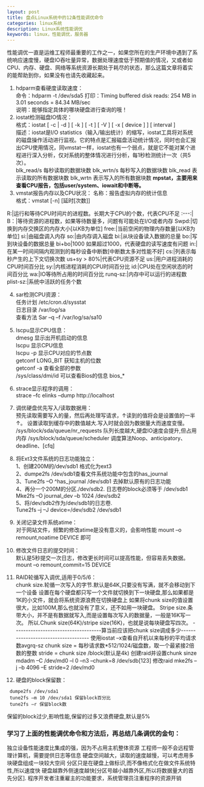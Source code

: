 ```yaml
---
layout: post
title: 盘点Linux系统中的12条性能调优命令
categories: linux系统
description: Linux系统性能调优
keywords: linux，性能调优，服务器
---
```



性能调优一直是运维工程师最重要的工作之一，如果您所在的生产环境中遇到了系统响应速度慢，硬盘IO吞吐量异常，数据处理速度低于预期值的情况，又或者如CPU、内存、硬盘、网络等系统资源长期处于耗尽的状态，那么这篇文章将着实的能帮助到你，如果没有也请先收藏起来。

1. hdparm查看硬度读取速度：  
命令：hdparm -t /dev/sda5
打印：Timing buffered disk reads: 254 MB in 3.01 seconds = 84.34 MB/sec  
说明：能够指定具体的哪块硬盘进行查询的哦！  
2. iostat检测磁盘IO情况：  
格式：iostat [ -c | -d ] [ -k ] [ -t ] [ -V ] [ -x [ device ] ] [ interval ]  
描述：iostat是I/O statistics（输入/输出统计）的缩写，iostat工具将对系统的磁盘操作活动进行监视。它的特点是汇报磁盘活动统计情况，同时也会汇报出CPU使用情况，同vmstat一样，iostat也有一个弱点，就是它不能对某个进程进行深入分析，仅对系统的整体情况进行分析，每1秒检测统计一次（共5次）。  
blk_read/s 每秒读取的数据块数 blk_wrtn/s 每秒写入的数据块数 blk_read   表示读取的所有数据块数 blk_wrtn   表示写入的所有数据块数
    **mpstat，主要用来查看CPU报告，包括user/system、iowait和中断等。**
3. vmstat报告内存以及CPU状况：
名称：报告虚拟内存的统计信息  
格式：vmstat [-n] [延时[次数]]  

R:|运行和等待CPU时间片的进程数。长期大于CPU的个数，代表CPU不足
:---:|
B：|等待资源的进程数，如果等待数量多，问题有可能处在I/O或者内存
Swpd:|切换到内存交换区的内存大小[以KB为单位]
free:|当前空闲的物理内存数量[以KB为单位]
si:|由磁盘调入内存
so:|由内存调入磁盘
bi:|从块设备读入数据的总量
bo:|写到块设备的数据总量
bi+bo|1000 如果超过1000，代表硬盘的读写速度有问题
in:|在某一时间间隔内观测到的每秒设备中断数[中断数太多对性能不好]
cs:|列表示每秒产生的上下文切换次数
us+sy > 80%|代表CPU资源不足
us:|用户进程消耗的CPU时间百分比
sy:|内核进程消耗的CPU时间百分比
id:|CPU处在空闲状态的时间百分比
wa:|IO等待所占用的时间百分比
runq-sz:|内存中可以运行的进程数
plist-sz:|系统中活跃的任务个数

4. sar检测CPU资源：  
任务计划 /etc/cron.d/sysstat  
日志目录 /var/log/sa  
查看方法 Sar –q –f   /var/log/sa/sa10

5. lscpu显示CPU信息：  
dmesg 显示出开机启动的信息  
 lscpu 显示CPU信息  
 lscpu -p 显示CPU对应的节点数  
getconf LONG_BIT 获知主机的位数  
 getconf -a 查看全部的参数  
 /sys/class/dmi/id 可以查看Bios的信息 bios_*  
6. strace显示程序的调用：  
strace –fc elinks –dump http://localhost
7. 调优硬盘优先写入/读取数据用：  
预先读取需要写入的量，然后再处理写请求，↑读到的值将会是设置值的一半↑。 设置读取到缓存中的数值越大.写入时就会因为数据量大而速度变慢。 /sys/block/sda/queue/nr_requests 队列长度越大,硬盘IO速度会提升,但占用内存 /sys/block/sda/queue/scheduler 调度算法Noop、anticipatory、deadline、[cfq]

8. 将Ext3文件系统的日志功能独立：  
 1、创建200M的/dev/sdb1 格式化为ext3  
 2、dumpe2fs /dev/sdb1查看文件系统功能中包含的has_journal  
 3、Tune2fs –O ^has_journal /dev/sdb1 去掉默认原有的日志功能  
 4、再分一个200M的分区./dev/sdb2. 日志卷的block必须等于 /dev/sdb1
Mke2fs –O journal_dev –b 1024 /dev/sdb2  
 5、将/dev/sdb2作为/dev/sdb1的日志卷.  
Tune2fs –j –J device=/dev/sdb2 /dev/sdb1
9. 关闭记录文件系统atime：  
对于网站文件，频繁的修改atime是没有意义的，会影响性能
mount –o remount,noatime DEVICE 即可
10. 修改文件日志的提交时间：  
默认是5秒提交一次日志，修改更长时间可以提高性能，但容易丢失数据。
mount –o remount,commit=15 DEVICE
11. RAID轮循写入调优,适用于0/5/6：  
chunk size.轮循一次写入的字节.默认是64K,只要没有写满，就不会移动到下一个设备 设置在每个硬盘都只写一个文件就切换到下一块硬盘,那么如果都是1K的小文件，就会将系统资源浪费在切换硬盘上 如果将chunk size的值设置很大，比如100M,那么也就没有了意义，还不如用一块硬盘。 Stripe size.条带大小，并不是有数据就写入,而是设置每次写入的数据量，一般是16K写一次。 所以.Chunk size(64K)/stripe size(16K)，也就是说每块硬盘写四次。 ------------------------------------算当前应该把chunk size调成多少------------------------------------ 使用iostat –x查看自开机以来每秒的平均请求数avgrq-sz chunk size = 每秒请求数*512/1024/磁盘数，取一个最紧接2倍数的整数 stride = chunk size /block(默认是4k) 创建raid并设置chunk sinze mdadm –C /dev/md0 –l 0 –n3 –chunk=8 /dev/sdb[123] 修改raid mke2fs –j –b 4096 –E stride=2 /dev/md0
12. 硬盘的block保留数：
```
 dumpe2fs /dev/sda1
 tune2fs –m 10 /dev/sda1 保留block百分比
 tune2fs –r 保留block数
 ```
 保留的block过少,影响性能,保留的过多又浪费硬盘,默认是5%
### 学习了上面的性能调优命令和方法后，再总结几条调优的金句：
独立设备性能速度比集成的强，因为不占用主机整体资源 工程师一般不会远程管理计算机，需要提供日志等信息 硬盘空间越大，读取的速度越慢，可以考虑用多块硬盘组成一块较大空间 分区只是在硬盘上做标识,而不像格式化在做文件系统特性,所以速度快 硬盘越靠外侧速度越快[分区号越小越靠外区,所以将数据量大的首先分区]. 程序开发者注重雇主的功能要求，系统管理员注重程序的资源开销
